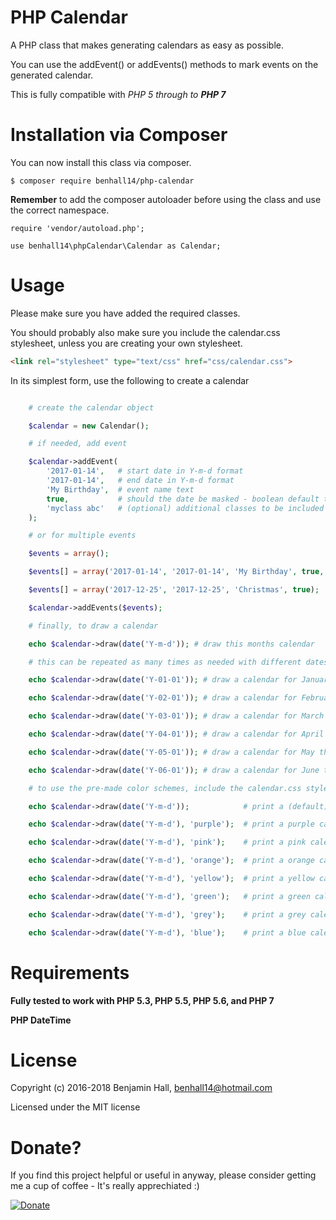 # PHP Calendar
A PHP class that makes generating calendars as easy as possible.

You can use the addEvent() or addEvents() methods to mark events on the generated calendar.

This is fully compatible with *PHP 5 through to **PHP 7***
# Installation via Composer
You can now install this class via composer.

	$ composer require benhall14/php-calendar
	
**Remember** to add the composer autoloader before using the class and use the correct namespace.

	require 'vendor/autoload.php';

	use benhall14\phpCalendar\Calendar as Calendar;

# Usage
Please make sure you have added the required classes.

You should probably also make sure you include the calendar.css stylesheet, unless you are creating your own stylesheet.
```html
<link rel="stylesheet" type="text/css" href="css/calendar.css">
```

In its simplest form, use the following to create a calendar

```php

    # create the calendar object

    $calendar = new Calendar();

    # if needed, add event

	$calendar->addEvent(
	    '2017-01-14',   # start date in Y-m-d format
	    '2017-01-14',   # end date in Y-m-d format
	    'My Birthday',  # event name text
	    true,           # should the date be masked - boolean default true
	    'myclass abc'   # (optional) additional classes to be included on the event days
	);

    # or for multiple events

	$events = array();

	$events[] = array('2017-01-14', '2017-01-14', 'My Birthday', true, 'myclass abc');

	$events[] = array('2017-12-25', '2017-12-25', 'Christmas', true);

	$calendar->addEvents($events);

	# finally, to draw a calendar

	echo $calendar->draw(date('Y-m-d')); # draw this months calendar

	# this can be repeated as many times as needed with different dates passed, such as:

	echo $calendar->draw(date('Y-01-01')); # draw a calendar for January this year

	echo $calendar->draw(date('Y-02-01')); # draw a calendar for February this year

	echo $calendar->draw(date('Y-03-01')); # draw a calendar for March this year

	echo $calendar->draw(date('Y-04-01')); # draw a calendar for April this year

	echo $calendar->draw(date('Y-05-01')); # draw a calendar for May this year

	echo $calendar->draw(date('Y-06-01')); # draw a calendar for June this year

	# to use the pre-made color schemes, include the calendar.css stylesheet and pass the color choice to the draw method, such as:

	echo $calendar->draw(date('Y-m-d'));            # print a (default) turquoise calendar

	echo $calendar->draw(date('Y-m-d'), 'purple');  # print a purple calendar

	echo $calendar->draw(date('Y-m-d'), 'pink');    # print a pink calendar

	echo $calendar->draw(date('Y-m-d'), 'orange');  # print a orange calendar

	echo $calendar->draw(date('Y-m-d'), 'yellow');  # print a yellow calendar

	echo $calendar->draw(date('Y-m-d'), 'green');   # print a green calendar

	echo $calendar->draw(date('Y-m-d'), 'grey');    # print a grey calendar

	echo $calendar->draw(date('Y-m-d'), 'blue');    # print a blue calendar

```

# Requirements

**Fully tested to work with PHP 5.3, PHP 5.5, PHP 5.6, and PHP 7**

**PHP DateTime**

# License
Copyright (c) 2016-2018 Benjamin Hall, benhall14@hotmail.com

Licensed under the MIT license

# Donate?
If you find this project helpful or useful in anyway, please consider getting me a cup of coffee - It's really apprechiated :)

[![Donate](https://img.shields.io/badge/Donate-PayPal-green.svg)](https://paypal.me/benhall14)